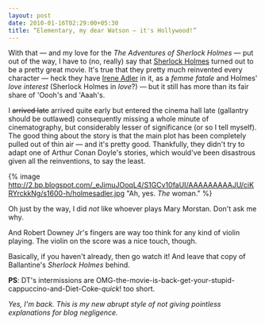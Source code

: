 ```yaml
---
layout: post
date: 2010-01-16T02:29:00+05:30
title: “Elementary, my dear Watson – it's Hollywood!”
---
```


With that — and my love for the *The Adventures of Sherlock Holmes* — put out of the way, I have to (no, really) say that [Sherlock Holmes][] turned out to be a pretty great movie. It's true that they pretty much reinvented every character — heck they have [Irene Adler][] in it, as a *femme fatale* and Holmes' *love interest* (Sherlock Holmes in *love*?) — but it still has more than its fair share of 'Oooh's and 'Aaah's.

I <del>arrived late</del> arrived quite early but entered the cinema hall late (gallantry should be outlawed) consequently missing a whole minute of cinematography, but considerably lesser of significance (or so I tell myself). The good thing about the story is that the main plot has been completely pulled out of thin air — and it's pretty good. Thankfully, they didn't try to adapt one of Arthur Conan Doyle's stories, which would've been disastrous given all the reinventions, to say the least.

{% image http://2.bp.blogspot.com/_eJimuJOoqL4/S1GCv10faUI/AAAAAAAAAJU/ciKRYrckkNg/s1600-h/holmesadler.jpg "Ah, yes. <em>The</em> woman." %}

Oh just by the way, I did *not* like whoever plays Mary Morstan. Don't ask me why.

And Robert Downey Jr's fingers are way too think for any kind of violin playing. The violin on the score was a nice touch, though.

Basically, if you haven't already, then go watch it! And leave that copy of Ballantine's *Sherlock Holmes* behind.

**PS**: DT's intermissions are OMG-the-movie-is-back-get-your-stupid-cappuccino-and-Diet-Coke-*quick*! too short.

*Yes, I'm back. This is my new abrupt style of not giving pointless explanations for blog negligence.*

[Sherlock Holmes]: http://www.imdb.com/title/tt0988045/
[Irene Adler]: http://en.wikipedia.org/wiki/Irene_Adler